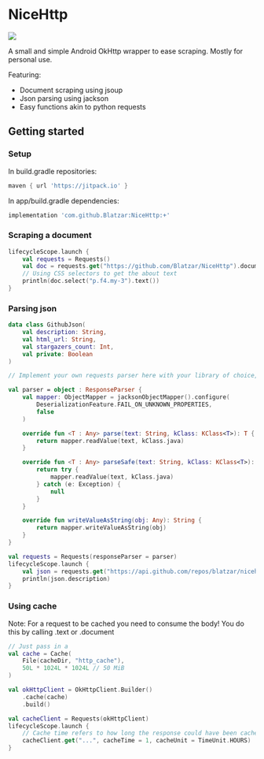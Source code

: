 # NiceHttp

[![](https://jitpack.io/v/Blatzar/NiceHttp.svg)](https://jitpack.io/#Blatzar/NiceHttp)

A small and simple Android OkHttp wrapper to ease scraping. Mostly for personal use.

Featuring:

- Document scraping using jsoup
- Json parsing using jackson
- Easy functions akin to python requests

## Getting started

### Setup

In build.gradle repositories:

```groovy
maven { url 'https://jitpack.io' }
```

In app/build.gradle dependencies:

```groovy
implementation 'com.github.Blatzar:NiceHttp:+'
```

### Scraping a document

```kotlin
lifecycleScope.launch {
    val requests = Requests()
    val doc = requests.get("https://github.com/Blatzar/NiceHttp").document
    // Using CSS selectors to get the about text
    println(doc.select("p.f4.my-3").text())
}
```

### Parsing json

```kotlin
data class GithubJson(
    val description: String,
    val html_url: String,
    val stargazers_count: Int,
    val private: Boolean
)

// Implement your own requests parser here with your library of choice, this is with jackson :)

val parser = object : ResponseParser {
    val mapper: ObjectMapper = jacksonObjectMapper().configure(
        DeserializationFeature.FAIL_ON_UNKNOWN_PROPERTIES,
        false
    )

    override fun <T : Any> parse(text: String, kClass: KClass<T>): T {
        return mapper.readValue(text, kClass.java)
    }

    override fun <T : Any> parseSafe(text: String, kClass: KClass<T>): T? {
        return try {
            mapper.readValue(text, kClass.java)
        } catch (e: Exception) {
            null
        }
    }

    override fun writeValueAsString(obj: Any): String {
        return mapper.writeValueAsString(obj)
    }
}

val requests = Requests(responseParser = parser)
lifecycleScope.launch {
    val json = requests.get("https://api.github.com/repos/blatzar/nicehttp").parsed<GithubJson>()
    println(json.description)
}
```

### Using cache

Note: For a request to be cached you need to consume the body! You do this by calling .text or .document

```kotlin
// Just pass in a 
val cache = Cache(
    File(cacheDir, "http_cache"),
    50L * 1024L * 1024L // 50 MiB
)

val okHttpClient = OkHttpClient.Builder()
    .cache(cache)
    .build()

val cacheClient = Requests(okHttpClient)
lifecycleScope.launch {
    // Cache time refers to how long the response could have been cached for 
    cacheClient.get("...", cacheTime = 1, cacheUnit = TimeUnit.HOURS)
}
```
